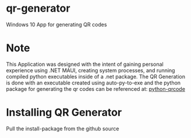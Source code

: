 # qr-generator
Windows 10 App for generating QR codes

# Note
This Application was designed with the intent of gaining personal experience using .NET MAUI, creating system processes, and running compiled python executables inside of a .net package.
The QR Generation is done with an executable created using auto-py-to-exe and the python package for generating the qr codes can be referenced at: [python-qrcode](https://github.com/lincolnloop/python-qrcode,"github.com/lincolnloop/python-qrcode")

# Installing QR Generator
Pull the install-package from the github source 
